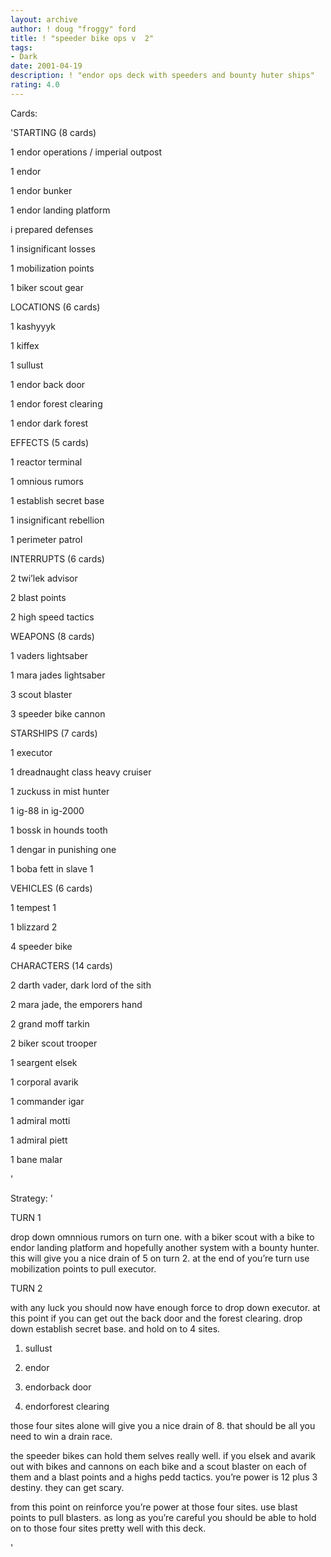 ```yaml
---
layout: archive
author: ! doug "froggy" ford
title: ! "speeder bike ops v  2"
tags:
- Dark
date: 2001-04-19
description: ! "endor ops deck with speeders and bounty huter ships"
rating: 4.0
---
```

Cards: 

'STARTING (8 cards)

1 endor operations / imperial outpost

1 endor

1 endor bunker

1 endor landing platform

i prepared defenses

1 insignificant losses

1 mobilization points

1 biker scout gear


LOCATIONS (6 cards)

1 kashyyyk

1 kiffex

1 sullust

1 endor back door

1 endor forest clearing

1 endor dark forest


EFFECTS (5 cards)

1 reactor terminal

1 omnious rumors

1 establish secret base

1 insignificant rebellion

1 perimeter patrol


INTERRUPTS (6 cards)

2 twi’lek advisor

2 blast points

2 high speed tactics


WEAPONS (8 cards)

1 vaders lightsaber

1 mara jades lightsaber

3 scout blaster

3 speeder bike cannon


STARSHIPS (7 cards)

1 executor

1 dreadnaught class heavy cruiser

1 zuckuss in mist hunter

1 ig-88 in ig-2000

1 bossk in hounds tooth

1 dengar in punishing one

1 boba fett in slave 1 


VEHICLES (6 cards)

1 tempest 1

1 blizzard 2

4 speeder bike


CHARACTERS (14 cards)

2 darth vader, dark lord of the sith

2 mara jade, the emporers hand

2 grand moff tarkin

2 biker scout trooper

1 seargent elsek

1 corporal avarik

1 commander igar

1 admiral motti

1 admiral piett

1 bane malar


'

Strategy: '

TURN 1 

drop down omnnious rumors on turn one. with a biker scout with a bike to endor landing platform and hopefully another system with a bounty hunter. this will give you a nice drain of 5 on turn 2. at the end of you&#8217;re turn use mobilization points to pull executor. 


TURN 2 

with any luck you should now have enough force to drop down executor. at this point if you can get out the back door and the forest clearing. drop down establish secret base. and hold on to 4 sites. 

1. sullust 

2. endor 

3. endorback door 

4. endorforest clearing 

those four sites alone will give you a nice drain of 8. that should be all you need to win a drain race. 


the speeder bikes can hold them selves really well. if you elsek and avarik out with bikes and cannons on each bike and a scout blaster on each of them and a blast points and a highs pedd tactics. you’re power is 12 plus 3 destiny. they can get scary.


from this point on reinforce you&#8217;re power at those four sites. use blast points to pull blasters. as long as you&#8217;re careful you should be able to hold on to those four sites pretty well with this deck. 

'